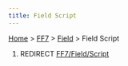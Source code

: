 ```yaml
---
title: Field Script
---
```


[Home](../../Main%20Page.md) > [FF7](../../FF7.md) > [Field](../Field.md) > Field Script

1.  REDIRECT [FF7/Field/Script][]

  [FF7/Field/Script]: Script.md "wikilink"
